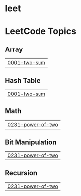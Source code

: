 # leet
<!---LeetCode Topics Start-->
# LeetCode Topics
## Array
|  |
| ------- |
| [0001-two-sum](https://github.com/Kanishka-Bisht04/leet/tree/master/0001-two-sum) |
## Hash Table
|  |
| ------- |
| [0001-two-sum](https://github.com/Kanishka-Bisht04/leet/tree/master/0001-two-sum) |
## Math
|  |
| ------- |
| [0231-power-of-two](https://github.com/Kanishka-Bisht04/leet/tree/master/0231-power-of-two) |
## Bit Manipulation
|  |
| ------- |
| [0231-power-of-two](https://github.com/Kanishka-Bisht04/leet/tree/master/0231-power-of-two) |
## Recursion
|  |
| ------- |
| [0231-power-of-two](https://github.com/Kanishka-Bisht04/leet/tree/master/0231-power-of-two) |
<!---LeetCode Topics End-->